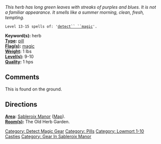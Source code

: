 *This herb has long green leaves with streaks of purples and blues. It
is not a familiar appearance. It smells like a summer morning, clean,
fresh, tempting.*

`Level 13-15 spells of: '`[`detect`` ``magic`](Detect_Magic "wikilink")`'.`

**Keyword(s):** herb  
**[Type](:Category:_Object_Types "wikilink"):**
[pill](:Category:_Pills "wikilink")  
**[Flag(s)](:Category:_Object_Flags "wikilink"):**
[magic](Magic_Flag "wikilink")  
**[Weight](Object_Weight "wikilink"):** 1 lbs  
**[Level(s)](Object_Level "wikilink"):** 9-10  
**[Quality](Object_Quality "wikilink"):** 1 hps  

## Comments

This is found on the ground.

## Directions

**[Area](:Category:_Areas "wikilink"):** [Sableroix
Manor](:Category:_Sableroix_Manor "wikilink")
([Map](Sableroix_Manor_Map "wikilink")).  
**[Room(s)](:Category:_Rooms "wikilink"):** The Old Herb Garden.

[Category: Detect Magic Gear](Category:_Detect_Magic_Gear "wikilink")
[Category: Pills](Category:_Pills "wikilink") [Category: Lowmort 1-10
Casties](Category:_Lowmort_1-10_Casties "wikilink") [Category: Gear In
Sableroix Manor](Category:_Gear_In_Sableroix_Manor "wikilink")
